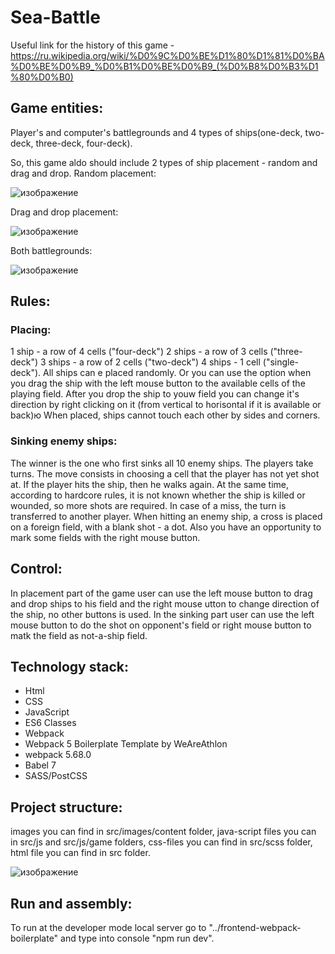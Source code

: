 # Sea-Battle

Useful link for the history of this game - https://ru.wikipedia.org/wiki/%D0%9C%D0%BE%D1%80%D1%81%D0%BA%D0%BE%D0%B9_%D0%B1%D0%BE%D0%B9_(%D0%B8%D0%B3%D1%80%D0%B0)

## Game entities:
Player's and computer's battlegrounds and 4 types of ships(one-deck, two-deck, three-deck, four-deck).

So, this game aldo should include 2 types of ship placement - random and drag and drop. 
Random placement: 

![изображение](https://user-images.githubusercontent.com/73333613/160922134-5ea93e05-4089-4898-b709-02f99893be82.png)

Drag and drop placement: 

![изображение](https://user-images.githubusercontent.com/73333613/160923932-28898185-63a8-4f7f-9395-b585fbe52072.png)

Both battlegrounds: 

![изображение](https://user-images.githubusercontent.com/73333613/160927020-b13625c8-a3e5-411f-b6db-ec9293a146ca.png)

## Rules:

### Placing: 
1 ship - a row of 4 cells ("four-deck") 2 ships - a row of 3 cells ("three-deck") 3 ships - a row of 2 cells ("two-deck") 4 ships - 1 cell ("single-deck"). All ships can e placed randomly. Or you can use the option when you drag the ship with the left mouse button to the available cells of the playing field. After you drop the ship to youw field you can change it's direction by right clicking on it (from vertical to horisontal if it is available or back)ю When placed, ships cannot touch each other by sides and corners.

### Sinking enemy ships:
The winner is the one who first sinks all 10 enemy ships. 
The players take turns. The move consists in choosing a cell that the player has not yet shot at. If the player hits the ship, then he walks again. At the same time, according to hardcore rules, it is not known whether the ship is killed or wounded, so more shots are required. In case of a miss, the turn is transferred to another player. 
When hitting an enemy ship, a cross is placed on a foreign field, with a blank shot - a dot. Also you have an opportunity to mark some fields with the right mouse button.

## Control:

In placement part of the game user can use the left mouse button to drag and drop ships to his field and the right mouse utton to change direction of the ship, no other buttons is used. In the sinking part user can use the left mouse button to do the shot on opponent's field or right mouse button to matk the field as not-a-ship field.

## Technology stack:
- Html
- CSS
- JavaScript
- ES6 Classes
- Webpack
- Webpack 5 Boilerplate Template by WeAreAthlon
- webpack 5.68.0
- Babel 7
- SASS/PostCSS

## Project structure:
images you can find in src/images/content folder,
java-script files you can in src/js and src/js/game folders,
css-files you can find in src/scss folder,
html file you can find in src folder.

![изображение](https://user-images.githubusercontent.com/73333613/160929022-3ea24139-eeaa-4bd3-a684-7f1d9545e97b.png)

## Run and assembly:
To run at the developer mode local server go to "../frontend-webpack-boilerplate" and type into console "npm run dev".

